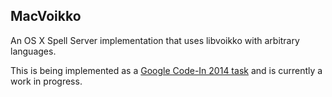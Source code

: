 ## MacVoikko

An OS X Spell Server implementation that uses libvoikko with arbitrary
languages.

This is being implemented as a [Google Code-In 2014 task](http://www.google-melange.com/gci/task/view/google/gci2014/4990598620643328)
and is currently a work in progress.
